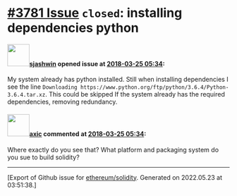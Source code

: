 # [\#3781 Issue](https://github.com/ethereum/solidity/issues/3781) `closed`: installing dependencies python

#### <img src="https://avatars.githubusercontent.com/u/7351156?u=f3f0a644c8ca0c20d8e6bd5568761046219c31ff&v=4" width="50">[sjashwin](https://github.com/sjashwin) opened issue at [2018-03-25 05:34](https://github.com/ethereum/solidity/issues/3781):

My system already has python installed. Still when installing dependencies I see the line `Downloading https://www.python.org/ftp/python/3.6.4/Python-3.6.4.tar.xz`. This could be skipped If the system already has the required dependencies, removing redundancy.

#### <img src="https://avatars.githubusercontent.com/u/20340?v=4" width="50">[axic](https://github.com/axic) commented at [2018-03-25 05:34](https://github.com/ethereum/solidity/issues/3781#issuecomment-376153043):

Where exactly do you see that? What platform and packaging system do you sue to build solidity?


-------------------------------------------------------------------------------



[Export of Github issue for [ethereum/solidity](https://github.com/ethereum/solidity). Generated on 2022.05.23 at 03:51:38.]
